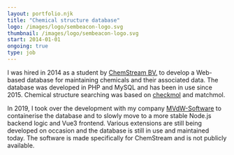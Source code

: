 ```yaml
---
layout: portfolio.njk
title: "Chemical structure database"
logo: /images/logo/sembeacon-logo.svg
thumbnail: /images/logo/sembeacon-logo.svg
start: 2014-01-01
ongoing: true
type: job
---
```

I was hired in 2014 as a student by [ChemStream BV.](https://chemstream.be) to develop a Web-based database for maintaining chemicals and their associated data. The database was developed in PHP and MySQL and has been in use since 2015. Chemical structure searching was based on [checkmol](https://homepage.univie.ac.at/norbert.haider/cheminf/cmmm.html) and matchmol.

In 2019, I took over the development with my company [MVdW-Software](https://mvdw-software.com) to containerise the database and to slowly move to a more stable Node.js backend logic and Vue3 frontend. Various extensions are still being developed on occasion and the database is still in use and maintained today. The software is made specifically for ChemStream and is not publicly available.
